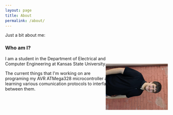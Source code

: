 ```yaml
---
layout: page
title: About
permalink: /about/
---
```


Just a bit about me:

### Who am I?
<img src="/images/assets/picture-of-me.jpg" style="float: right; max-width:30%; height:auto; transform: rotate(90deg);" />
I am a student in the Department of Electrical and Computer Engineering at Kansas State University. 

The current things that I'm working on are programing my AVR ATMega328 microcontroller and learning various comunication protocols to interface between them.

